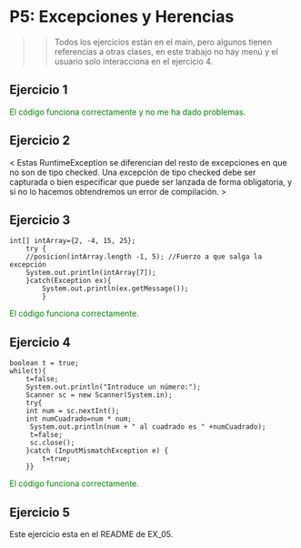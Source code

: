 # P5: Excepciones y Herencias

>>Todos los ejercicios están en el main, pero algunos tienen referencias a otras clases, en este trabajo no hay menú y el usuario solo interacciona en el ejercicio 4.

## Ejercicio 1

<span style="color:green">El código funciona correctamente y no me ha dado problemas.</span>

## Ejercicio 2
< Estas RuntimeException se diferencian del resto de excepciones en que no son de tipo checked. Una excepción de tipo checked debe ser capturada o bien especificar que puede ser lanzada de forma obligatoria, y si no lo hacemos obtendremos un error de compilación. >

## Ejercicio 3

    int[] intArray={2, -4, 15, 25};
		try {		
		//posicion(intArray.length -1, 5); //Fuerzo a que salga la excepción
		System.out.println(intArray[7]);
		}catch(Exception ex){
            System.out.println(ex.getMessage());
            }
<span style="color:green">El código funciona correctamente.</span>
## Ejercicio 4

    boolean t = true;
	while(t){
		t=false;
		System.out.println("Introduce un número:");
		Scanner sc = new Scanner(System.in);
		try{
		int num = sc.nextInt();
		int numCuadrado=num * num;
		 System.out.println(num + " al cuadrado es " +numCuadrado);
		 t=false;
		 sc.close();
		}catch (InputMismatchException e) {
			t=true;
		}}
<span style="color:green">El código funciona correctamente.</span>
## Ejercicio 5
Este ejercicio esta en el README de EX_05.
